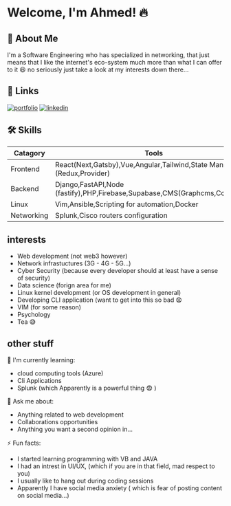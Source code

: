 
# Welcome, I'm Ahmed! 🔥


## 🚀 About Me
I'm a Software Engineering who has specialized in 
networking, that just means that I like the internet's eco-system 
much more than what I can offer to it 😆
no seriously just take a look at my interests down there...


## 🔗 Links
[![portfolio](https://img.shields.io/badge/my_portfolio_COMING_VERY_SOON-000?style=for-the-badge&logo=ko-fi&logoColor=white)](https://ahmedalamoudi192.github.io/)
[![linkedin](https://img.shields.io/badge/linkedin-0A66C2?style=for-the-badge&logo=linkedin&logoColor=white)](https://www.linkedin.com/in/ahmedalamoudi192)

## 🛠 Skills
| Catagory | Tools | Languages |
|-----|-------|----------|
| Frontend | React(Next,Gatsby),Vue,Angular,Tailwind,State Management (Redux,Provider) | Javascript,CSS,HTML|
| Backend | Django,FastAPI,Node (fastify),PHP,Firebase,Supabase,CMS(Graphcms,Contentful) | Python, Javascript,PHP |
| Linux | Vim,Ansible,Scripting for automation,Docker | Lua,Python,Bash |
| Networking | Splunk,Cisco routers configuration | none |

## interests
- Web development (not web3 however)
- Network infrastuctures (3G - 4G - 5G...)
- Cyber Security (because every developer should at least have a sense of security)
- Data science (forign area for me)
- Linux kernel development (or OS development in general)
- Developing CLI application (want to get into this so bad 😧
- VIM (for some reason)
- Psychology
- Tea 😅

## other stuff
🧠 I'm currently learning:
- cloud computing tools (Azure)
- Cli Applications
- Splunk (which Apparently is a powerful thing 😨 )

💬 Ask me about:
- Anything related to web development
- Collaborations opportunities
- Anything you want a second opinion in...

⚡️ Fun facts:
- I started learning programming with VB and JAVA
- I had an intrest in UI/UX, (which if you are in that field, mad respect to you)
- I usually like to hang out during coding sessions
- Apparently I have social media anxiety ( which is fear of posting content on social media...)

